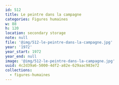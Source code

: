 ```yaml
---
id: 512
title: Le peintre dans la campagne
categories: Figures humaines
w: 88
h: 120
location: secondary storage
note: null
file: '@img/512-le-peintre-dans-la-campagne.jpg'
year: '1972'
year_start: 1972
year_end: null
image: '@img/512-le-peintre-dans-la-campagne.jpg'
uuid: 4c2d39a6-5000-4df2-a82e-629aac983e72
collections:
  - figures-humaines
---
```


